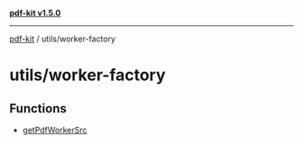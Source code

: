 [**pdf-kit v1.5.0**](../../README.md)

***

[pdf-kit](../../modules.md) / utils/worker-factory

# utils/worker-factory

## Functions

- [getPdfWorkerSrc](functions/getPdfWorkerSrc.md)
